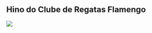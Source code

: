 <h2>Hino do Clube de Regatas Flamengo</h2>

<a href="https://www.youtube.com/watch?v=Sx86-18V3m8" target="_blank"><img src="https://upload.wikimedia.org/wikipedia/commons/thumb/9/93/Flamengo-RJ_%28BRA%29.png/489px-Flamengo-RJ_%28BRA%29.png"/></a>
